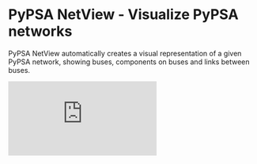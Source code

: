 # PyPSA NetView - Visualize PyPSA networks
PyPSA NetView automatically creates a visual representation of a given PyPSA network, showing buses, components on buses and links between buses. 

![alt text](https://github.com/LukasBNordentoft/pypsa_netview/blob/74bb8dcb49e5ec687c7cbd4efecbd60d0680be70/extra/two_bus_example.pdf)
